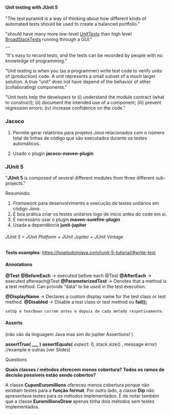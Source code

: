 #### Unit testing with JUnit 5

"The test pyramid is a way of thinking about how different kinds of automated tests should be used to create a balanced portfolio."

"should have many more low-level [UnitTests](https://martinfowler.com/bliki/UnitTest.html) than high level [BroadStackTests](https://martinfowler.com/bliki/BroadStackTest.html) running through a GUI."

<img src="https://i.gyazo.com/9daef5df1e7b5832d1b40c83eccbabde.png" alt="img" style="zoom:33%;" />

"It's easy to record tests, and the tests can be recorded by people with no knowledge of programming."

"Unit testing is when you (as a programmer) write test code to verify units of (production) code. A unit
represents a small subset of a much larger solution. A true “unit” does not have depend of the
behavior of other (collaborating) components."

"Unit tests help the developers to (i) understand the module contract (what to construct); (ii)
document the intended use of a component; (iii) prevent regression errors; (iv) increase confidence
on the code."



### Jacoco

1. Permite gerar relatórios para projetos *Java* relacionados com o número total de linhas de código que são executados durante os testes automáticos.

2. Usado o plugin  **jacoco-maven-plugin**

   

### **JUnit 5**

"**JUnit 5** is composed of several different modules from three different sub-projects."

Resumindo:

1. *Framework* para desenvolvimento e execução de testes unitários em código *Java*.
2. É boa prática criar os testes unitários logo de início antes do code em si.
3. É necessário usar o  plugin **maven-surefire-plugin** 
4. Usada a dependência **junit-jupiter** 

###### JUnit 5 = JUnit Platform + JUnit Jupiter + JUnit Vintage



**Tests examples**: https://howtodoinjava.com/junit-5-tutorial/#write-test

#### Annotations

**@Test** 
**@BeforeEach** -> executed before each @Test
**@AfterEach** -> executed aftereach@Test
**@ParameterizedTest** -> Denotes that a method is a test method. Can provide “data” to be used in the test execution.

**@DisplayName** -> Declares a custom display name for the test class or test method. 
**@Disabled** -> Disable a test class or test method ou **fail();**



```
setUp e tearDown correm antes e depois de cada metodo respetivamente.
```

#### Asserts 

(não são da linguagem Java mas sim do jupiter Assertions! )

**assertTrue( ___ )**
**assertEquals(** *expect*: 0, stack.size() ,  message error)    //example
 e outras (ver Slides)
 
 


Questions

**Quais classes / métodos oferecem menos cobertura? Todos os ramos de decisão possíveis estão sendo cobertos?**


A classe **CuponEuromillions** ofereceu menos cobertura porque não existiam testes para a **função** **format**. Por outro lado, a classe **Dip**  não apresentava testes para os métodos implementados.
É de notar também que a classe **EuromillionsDraw** apenas tinha dois métodos sem testes implementados.


